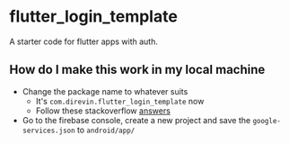 # flutter_login_template

A starter code for flutter apps with auth.

## How do I make this work in my local machine
- Change the package name to whatever suits
  - It's `com.direvin.flutter_login_template` now
  - Follow these stackoverflow [answers](https://stackoverflow.com/questions/51534616/how-to-change-package-name-in-flutter)
- Go to the firebase console, create a new project and save the `google-services.json` to `android/app/`